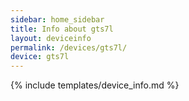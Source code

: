 ```yaml
---
sidebar: home_sidebar
title: Info about gts7l
layout: deviceinfo
permalink: /devices/gts7l/
device: gts7l
---
```

{% include templates/device_info.md %}
